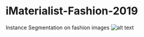 # iMaterialist-Fashion-2019
Instance Segmentation on fashion images
![alt text](https://raw.githubusercontent.com/vishal-ramachandran/iMaterialist-Fashion-2019/blob/master/Result%20image.png)
